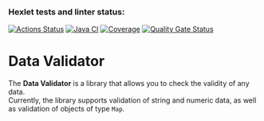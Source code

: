 ### Hexlet tests and linter status:
[![Actions Status](https://github.com/GishebetMaksim/java-project-78/actions/workflows/hexlet-check.yml/badge.svg)](https://github.com/GishebetMaksim/java-project-78/actions)
[![Java CI](https://github.com/GishebetMaksim/java-project-78/actions/workflows/gradle.yml/badge.svg)](https://github.com/GishebetMaksim/java-project-78/actions/workflows/gradle.yml)
[![Coverage](https://sonarcloud.io/api/project_badges/measure?project=GishebetMaksim_java-project-78&metric=coverage)](https://sonarcloud.io/summary/new_code?id=GishebetMaksim_java-project-78)
[![Quality Gate Status](https://sonarcloud.io/api/project_badges/measure?project=GishebetMaksim_java-project-78&metric=alert_status)](https://sonarcloud.io/summary/new_code?id=GishebetMaksim_java-project-78)

# Data Validator

The **Data Validator** is a library that allows you to check the validity of any data.  
Currently, the library supports validation of string and numeric data, as well as validation of objects of type `Map`.
